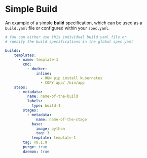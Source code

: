 # Simple Build

An example of a simple **build** specification, which can be used as a `build.yaml` file or
configured within your `spec.yaml`.

```yaml
# You can either use this individual build.yaml file or 
# specify the build specifications in the global spec.yaml

builds:
    templates:
      - name: template-1
        cmd:
          - docker:
              inline:
                - RUN pip install kubernetes
                - COPY app/ /bin/app
    steps:
      - metadata:
          name: name-of-the-build
          labels:
            type: build-1
        stages:
          - metadata:
              name: name-of-the-stage
            base:
              image: python
              tag: 3
            template: template-1
        tag: v0.1.0
        purge: true
        daemon: true
```
